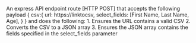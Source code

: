 An express API endpoint route [HTTP POST] that accepts the following payload  {   csv:{     url: https://linktocsv,     select_fields: [First Name, Last Name, Age],   } }  and does the following: 1. Ensures the URL contains a valid CSV  2. Converts the CSV to a JSON array 3. Ensures the JSON array contains the fields specified in the select_fields parameter
